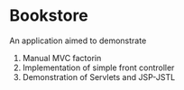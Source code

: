 # Bookstore

An application aimed to demonstrate 

1. Manual MVC factorin
1. Implementation of simple front controller
1. Demonstration of Servlets and JSP-JSTL

